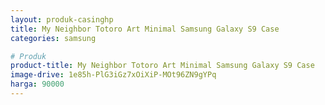```yaml
---
layout: produk-casinghp
title: My Neighbor Totoro Art Minimal Samsung Galaxy S9 Case
categories: samsung

# Produk
product-title: My Neighbor Totoro Art Minimal Samsung Galaxy S9 Case
image-drive: 1e85h-PlG3iGz7xOiXiP-MOt96ZN9gYPq
harga: 90000
---
```

